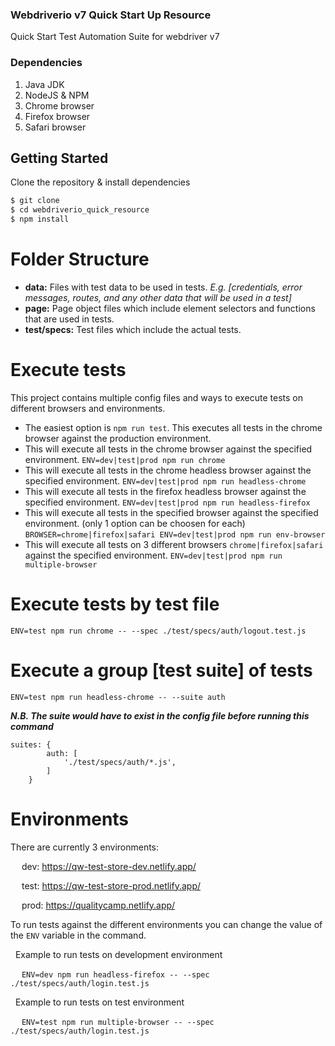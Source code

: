 ### Webdriverio v7 Quick Start Up Resource
Quick Start Test Automation Suite for webdriver v7

### Dependencies
1. Java JDK
2. NodeJS & NPM
3. Chrome browser
4. Firefox browser
5. Safari browser

## Getting Started
Clone the repository & install dependencies
```sh
$ git clone 
$ cd webdriverio_quick_resource
$ npm install
```
# Folder Structure
- **data:** Files with test data to be used in tests. *E.g. [credentials, error messages, routes, and any other data that will be used in a test]*
- **page:** Page object files which include element selectors and functions that are used in tests.
- **test/specs:** Test files which include the actual tests.

# Execute tests
This project contains multiple config files and ways to execute tests on different browsers and environments.

- The easiest option is ```npm run test```. This executes all tests in the chrome browser against the production environment.
- This will execute all tests in the chrome browser against the specified environment. 
```ENV=dev|test|prod npm run chrome```
- This will execute all tests in the chrome headless browser against the specified environment. 
```ENV=dev|test|prod npm run headless-chrome```
- This will execute all tests in the firefox headless browser against the specified environment. 
```ENV=dev|test|prod npm run headless-firefox```
- This will execute all tests in the specified browser against the specified environment. (only 1 option can be choosen for each)
```BROWSER=chrome|firefox|safari ENV=dev|test|prod npm run env-browser```
- This will execute all tests on 3 different browsers `chrome|firefox|safari` against the specified environment.
```ENV=dev|test|prod npm run multiple-browser```

# Execute tests by test file
```ENV=test npm run chrome -- --spec ./test/specs/auth/logout.test.js```

# Execute a group [test suite] of tests
```ENV=test npm run headless-chrome -- --suite auth```

***N.B. The suite would have to exist in the config file before running this command***
```
suites: {
        auth: [
            './test/specs/auth/*.js',
        ]
    }
```

# Environments
There are currently 3 environments:

&emsp; dev: https://qw-test-store-dev.netlify.app/

&emsp; test: https://qw-test-store-prod.netlify.app/

&emsp; prod: https://qualitycamp.netlify.app/

To run tests against the different environments you can change the value of the `ENV` variable in the command.

&nbsp; Example to run tests on development environment

&emsp; ```ENV=dev npm run headless-firefox -- --spec ./test/specs/auth/login.test.js```

&nbsp; Example to run tests on test environment

&emsp; ```ENV=test npm run multiple-browser -- --spec ./test/specs/auth/login.test.js```